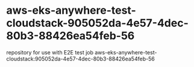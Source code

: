 # aws-eks-anywhere-test-cloudstack-905052da-4e57-4dec-80b3-88426ea54feb-56
repository for use with E2E test job aws-eks-anywhere-test-cloudstack:905052da-4e57-4dec-80b3-88426ea54feb-56
